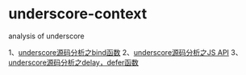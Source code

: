 # underscore-context
analysis of underscore

1、[underscore源码分析之bind函数](https://github.com/jingegebuguai/underscore-context/issues/1)
2、[underscore源码分析之JS API](https://github.com/jingegebuguai/underscore-context/issues/2)
3、[underscore源码分析之delay，defer函数](https://github.com/jingegebuguai/underscore-context/issues/3)
